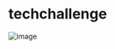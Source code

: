 # techchallenge


![image](https://user-images.githubusercontent.com/47470622/208442069-87d8be8f-a64e-4561-8932-f44ad85def55.png)
